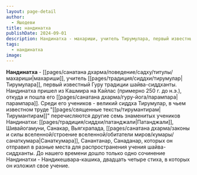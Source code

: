 ```yaml
---
layout: page-detail
author:
  - Яшодеви
title: нандинатха
publishDate: 2024-09-01
description: Нандинатха - махариши, учитель Тирумулара, первый известный Гуру традиции шайва-сиддханты. Нандинатха пришел из Кашмира на Кайлас (примерно 250 г. до н.э.), откуда и пошла его парампара.
tags:
  - нандинатха
image:
---
```

**Нандинатха** - [[pages/санатана дхарма/поведение/садху/титулы/махариши|махариши]], учитель [[pages/традиция/сиддхи/тирумулар|Тирумулара]], первый известный Гуру традиции шайва-сиддханты. Нандинатха пришел из Кашмира на Кайлас (примерно 250 г. до н.э.), откуда и пошла его [[pages/санатана дхарма/гуру-йога/парампара|парампара]]. Среди его учеников - великий сиддха Тирумулар, в чьем известном труде "[[pages/священные тексты/тирумантирам|Тирумантирам]]" перечисляются другие семь знаменитых учеников Нандинатхи: [[pages/традиция/сиддхи/патанджали|Патанджали]], Шивайогамуни, Санакар, Вьягхрапада, [[pages/санатана дхарма/законы и силы вселенной/строение вселенной/обитатели миров/кумары/санаткумара|Санаткумара]], Санантанар, Санаданар, которых он отправил в разные места для распространения учения шайва-сиддханты. До нашего времени дошло только одно сочинение Нандинатхи - Нандикешвара-кашика, двадцать четыре стиха, в которых он изложил свое учение.

